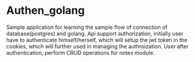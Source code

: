 # Authen_golang
Sample application for learning the sample flow of connection of database(postgres) and golang.
Api support authorization, initially user have to authenticate himself/herself, which will setup the jwt token in the cookies, which will further used in managing the authroization.
User after authentication, perform CRUD operations for notes module.
